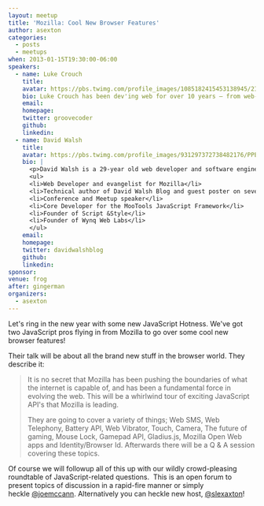 ```yaml
---
layout: meetup
title: 'Mozilla: Cool New Browser Features'
author: asexton
categories:
  - posts
  - meetups
when: 2013-01-15T19:30:00-06:00
speakers:
  - name: Luke Crouch
    title:
    avatar: https://pbs.twimg.com/profile_images/1085182415453138945/2IVEXY6a_400x400.jpg
    bio: Luke Crouch has been dev'ing web for over 10 years — from web-based SCADA systems, to corporate intranet apps, to big websites like SourceForge.net and now Mozilla. He also caught the community bug and have been herding cats in Tulsa Web Devs for the last couple years.
    email:
    homepage:
    twitter: groovecoder
    github:
    linkedin:
  - name: David Walsh
    title:
    avatar: https://pbs.twimg.com/profile_images/931297372738482176/PPEGteJb_400x400.jpg
    bio: |
      <p>David Walsh is a 29-year old web developer and software engineer from Madison, Wisconsin. In the web world, he is:</p>
      <ul>
      <li>Web Developer and evangelist for Mozilla</li>
      <li>Technical author of David Walsh Blog and guest poster on several other sites.</li>
      <li>Conference and Meetup speaker</li>
      <li>Core Developer for the MooTools JavaScript Framework</li>
      <li>Founder of Script &Style</li>
      <li>Founder of Wynq Web Labs</li>
      </ul>
    email:
    homepage:
    twitter: davidwalshblog
    github:
    linkedin:
sponsor:
venue: frog
after: gingerman
organizers:
  - asexton
---
```


Let's ring in the new year with some new JavaScript Hotness. We've got two JavaScript pros flying in from Mozilla to go over some cool new browser features!

Their talk will be about all the brand new stuff in the browser world. They describe it:

> It is no secret that Mozilla has been pushing the boundaries of what the internet is capable of, and has been a fundamental force in evolving the web. This will be a whirlwind tour of exciting JavaScript API's that Mozilla is leading.
>
> They are going to cover a variety of things; Web SMS, Web Telephony, Battery API, Web Vibrator, Touch, Camera, The future of gaming, Mouse Lock, Gamepad API, Gladius.js, Mozilla Open Web apps and Identity/Browser Id. Afterwards there will be a Q & A session covering these topics.

Of course we will followup all of this up with our wildly crowd-pleasing roundtable of JavaScript-related questions.  This is an open forum to present topics of discussion in a rapid-fire manner or simply heckle [@joemccann][1]. Alternatively you can heckle new host, [@slexaxton][2]!

[1]: http://twitter.com/joemccann
[2]: http://twitter.com/slexaxton
